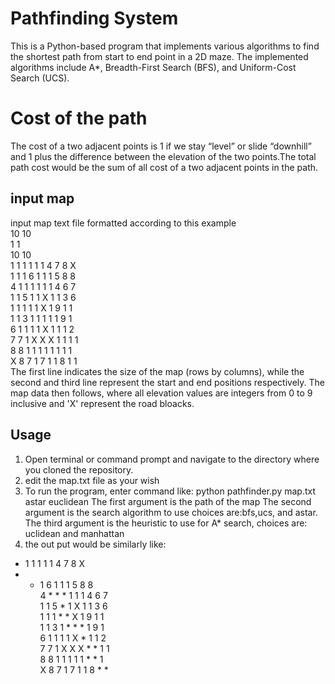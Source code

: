 # Pathfinding System
This is a Python-based program that implements various algorithms to find the shortest path from start to end point in a 2D maze. The implemented algorithms include A*, Breadth-First Search (BFS), and Uniform-Cost Search (UCS).

# Cost of the path
The cost of a two adjacent points is 1 if we stay “level” or slide “downhill” and 1 plus the difference between the elevation of the two points.The total path cost would be the sum of all cost of a two adjacent points in the path.

## input map
input map text file formatted according to this example <br>
10 10<br>
1 1<br>
10 10<br>
1 1 1 1 1 1 4 7 8 X<br>
1 1 1 6 1 1 1 5 8 8<br>
4 1 1 1 1 1 1 4 6 7<br>
1 1 5 1 1 X 1 1 3 6<br>
1 1 1 1 1 X 1 9 1 1<br>
1 1 3 1 1 1 1 1 9 1<br>
6 1 1 1 1 X 1 1 1 2<br>
7 7 1 X X X 1 1 1 1<br>
8 8 1 1 1 1 1 1 1 1<br>
X 8 7 1 7 1 1 8 1 1<br>
The first line indicates the size of the map (rows by columns), while the second
and third line represent the start and end positions respectively. The map data
then follows, where all elevation values are integers from 0 to 9 inclusive and 'X' represent the road bloacks.


## Usage
1. Open terminal or command prompt and navigate to the directory where you cloned the repository.
2. edit the map.txt file as your wish
3. To run the program, enter command like: python pathfinder.py map.txt astar euclidean
The first argument is the path of the map
The second argument is the search algorithm to use choices are:bfs,ucs, and astar.
The third argument is the heuristic to use for A* search, choices are: uclidean and manhattan
5. the out put would be similarly like:

* 1 1 1 1 1 4 7 8 X<br>
* * 1 6 1 1 1 5 8 8<br>
4 * * * 1 1 1 4 6 7<br>
1 1 5 * 1 X 1 1 3 6<br>
1 1 1 * * X 1 9 1 1<br>
1 1 3 1 * * * 1 9 1<br>
6 1 1 1 1 X * 1 1 2<br>
7 7 1 X X X * * 1 1<br>
8 8 1 1 1 1 1 * * 1<br>
X 8 7 1 7 1 1 8 * *<br>
